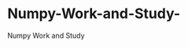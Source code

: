 # Numpy-Work-and-Study-
Numpy Work and Study 
                
                
              
                     
                  
                             
                 
                  
                    
                    
             
                  
                                                         
                   
                       
                
